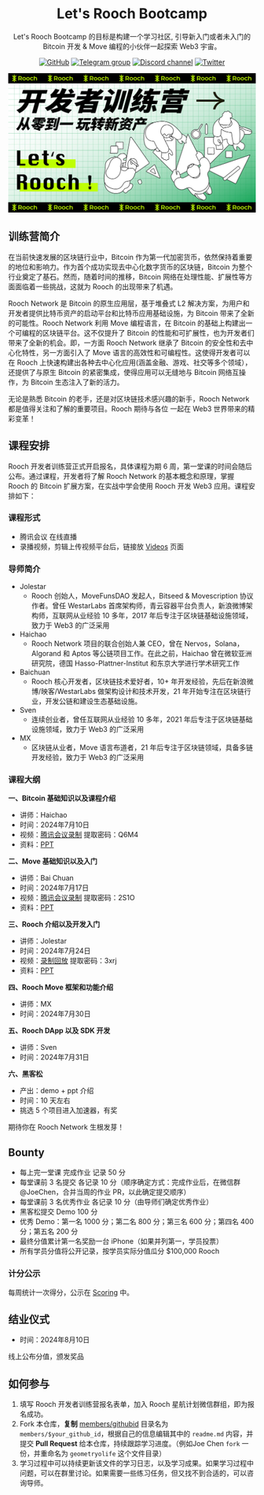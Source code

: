 <div align="center">
  <h1>Let's Rooch Bootcamp</h1>

 <p>Let's Rooch Bootcamp 的目标是构建一个学习社区, 引导新入门或者未入门的 Bitcoin 开发 & Move 编程的小伙伴一起探索 Web3 宇宙。</p>

 <p>
    <a href="https://github.com/rooch-network"><img src="https://badgen.net/badge/icon/github?icon=github&label" alt="GitHub" /></a>
    <a href="https://t.me/roochnetwork"><img src="https://badgen.net/badge/icon/telegram?icon=telegram&label" alt="Telegram group" /></a>
    <a href="https://discord.com/invite/rooch"><img src="https://badgen.net/badge/icon/discord?icon=discord&label" alt="Discord channel" /></a>
    <a href="https://x.com/RoochNetwork"><img src="https://badgen.net/badge/icon/twitter?icon=twitter&label" alt="Twitter" /></a>
  </p>

</div>

[![](./imgs/lets-rooch-zh.png)](https://rooch.network/)

## 训练营简介

在当前快速发展的区块链行业中，Bitcoin 作为第一代加密货币，依然保持着重要的地位和影响力。作为首个成功实现去中心化数字货币的区块链，Bitcoin 为整个行业奠定了基石。然而，随着时间的推移，Bitcoin 网络在处理性能、扩展性等方面面临着一些挑战，这就为 Rooch 的出现带来了机遇。

Rooch Network 是 Bitcoin 的原生应用层，基于堆叠式 L2 解决方案，为用户和开发者提供比特币资产的启动平台和比特币应用基础设施，为 Bitcoin 带来了全新的可能性。Rooch Network 利用 Move 编程语言，在 Bitcoin 的基础上构建出一个可编程的区块链平台。这不仅提升了 Bitcoin 的性能和可扩展性，也为开发者们带来了全新的机会。即，一方面 Rooch Network 继承了 Bitcoin 的安全性和去中心化特性，另一方面引入了 Move 语言的高效性和可编程性。这使得开发者可以在 Rooch 上快速构建出各种去中心化应用(涵盖金融、游戏、社交等多个领域），还提供了与原生 Bitcoin 的紧密集成，使得应用可以无缝地与 Bitcoin 网络互操作，为 Bitcoin 生态注入了新的活力。

无论是熟悉 Bitcoin 的老手，还是对区块链技术感兴趣的新手，Rooch Network 都是值得关注和了解的重要项目。Rooch 期待与各位 一起在 Web3 世界带来的精彩变革！

## 课程安排

Rooch 开发者训练营正式开启报名，具体课程为期 6 周，第一堂课的时间会随后公布。通过课程，开发者将了解 Rooch Network 的基本概念和原理，掌握 Rooch 的 Bitcoin 扩展方案，在实战中学会使用 Rooch 开发 Web3 应用。课程安排如下：

### 课程形式

- 腾讯会议 在线直播
- 录播视频，剪辑上传视频平台后，链接放 [Videos](./videos.md) 页面

### 导师简介

- Jolestar
  - Rooch 创始人，MoveFunsDAO 发起人，Bitseed & Movescription 协议作者。曾任 WestarLabs 首席架构师，青云容器平台负责人，新浪微博架构师，互联网从业经验 10 多年，2017 年后专注于区块链基础设施领域，致力于 Web3 的广泛采用
- Haichao
  - Rooch Network 项目的联合创始人兼 CEO，曾在 Nervos，Solana，Algorand 和 Aptos 等公链项目工作。在此之前，Haichao 曾在微软亚洲研究院，德国 Hasso-Plattner-Institut 和东京大学进行学术研究工作
- Baichuan
  - Rooch 核心开发者，区块链技术爱好者，10+ 年开发经验，先后在新浪微博/映客/WestarLabs 做架构设计和技术开发，21 年开始专注在区块链行业，开发公链和建设生态基础设施。
- Sven
  - 连续创业者，曾任互联网从业经验 10 多年，2021 年后专注于区块链基础设施领域，致力于 Web3 的广泛采用
- MX
  - 区块链从业者，Move 语言布道者，21 年后专注于区块链领域，具备多链开发经验，致力于 Web3 的广泛采用

### 课程大纲

**一、Bitcoin 基础知识以及课程介绍**

- 讲师：Haichao
- 时间：2024年7月10日
- 视频：[腾讯会议录制](https://meeting.tencent.com/user-center/shared-record-info?id=8ed2b5d7-53ae-4413-abd8-a1fc90ea8d6a&from=3&record_type=2) 提取密码：Q6M4
- 资料：[PPT](https://docs.google.com/presentation/d/1IGCnAhAFjoI_Nk5CzTIAjN0CgDYhaUqW1mYXvlvsgS8/edit?usp=sharing)

**二、Move 基础知识以及入门**

- 讲师：Bai Chuan
- 时间：2024年7月17日
- 视频：[腾讯会议录制](https://meeting.tencent.com/v2/cloud-record/share?id=d17e2e11-a36c-481e-98bf-a5f6b73c8ddd&from=3&is-single=false&record_type=2) 提取密码：2S1O
- 资料：[PPT](https://docs.google.com/presentation/d/1LQCSmpEArqkcYcXU3C4P-n-6DK-LLsHBaWMluMksCGg)

**三、Rooch 介绍以及开发入门**

- 讲师：Jolestar
- 时间：2024年7月24日
- 视频：[录制回放](https://pan.baidu.com/s/1AHkNWAcwOYQlGxwrNIW8jg?pwd=3xrj) 提取密码：3xrj
- 资料：[PPT](https://docs.google.com/presentation/d/1aGiUgWjro61lZtHycXPUNgmBckQ9PAtv3_ApE96CLXc/edit?usp=sharing)

**四、Rooch Move 框架和功能介绍**

- 讲师：MX
- 时间：2024年7月30日

**五、Rooch DApp 以及 SDK 开发**

- 讲师：Sven
- 时间：2024年7月31日

**六、黑客松**

- 产出：demo + ppt 介绍
- 时间：10 天左右
- 挑选 5 个项目进入加速器，有奖

期待你在 Rooch Network 生根发芽！

## Bounty

- 每上完一堂课 完成作业 记录 50 分
- 每堂课前 3 名提交 各记录 10 分（顺序确定方式：完成作业后，在微信群 @JoeChen，合并当周的作业 PR，以此确定提交顺序）
- 每堂课前 3 名优秀作业 各记录 10 分（由导师们确定优秀作业）
- 黑客松提交 Demo 100 分
- 优秀 Demo：第一名 1000 分；第二名 800 分；第三名 600 分；第四名 400 分；第五名 200 分
- 最终分值累计第一名奖励一台 iPhone（如果并列第一，学员投票）
- 所有学员分值将公开记录，按学员实际分值瓜分 $100,000 Rooch

### 计分公示

每周统计一次得分，公示在 [Scoring](./scoring.md) 中。

## 结业仪式

- 时间：2024年8月10日

线上公布分值，颁发奖品

## 如何参与

1. 填写 Rooch 开发者训练营报名表单，加入 Rooch 星航计划微信群组，即为报名成功。
2. Fork 本仓库，**复制** [members/githubid](./members/githubid) 目录名为 `members/$your_github_id`，根据自己的信息编辑其中的 `readme.md` 内容，并提交 **Pull Request** 给本仓库，持续跟踪学习进度。（例如Joe Chen `fork` 一份，并重命名为 `geometryolife` 这个文件目录）
3. 学习过程中可以持续更新该文件的学习日志，以及学习成果。如果学习过程中问题，可以在群里讨论。如果需要一些练习任务，但又找不到合适的，可以咨询导师。
